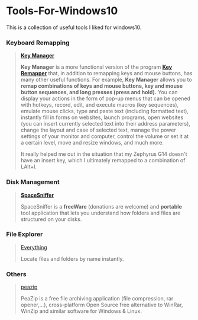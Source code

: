 # Tools-For-Windows10

This is a collection of useful tools I liked for windows10.

### Keyboard Remapping

> **[Key Manager](https://atnsoft.com/keymanager/)**
>
> **Key Manager** is a more functional version of the program [**Key Remapper**](https://atnsoft.com/keyremapper/) that, in addition to remapping keys and mouse buttons, has many other useful functions. For example, **Key Manager** allows you to **remap combinations of keys and mouse buttons, key and mouse button sequences, and long presses (press and hold).** You can display your actions in the form of pop-up menus that can be opened with hotkeys, record, edit, and execute macros (key sequences), emulate mouse clicks, type and paste text (including formatted text), instantly fill in forms on websites, launch programs, open websites (you can insert currently selected text into their address parameters), change the layout and case of selected text, manage the power settings of your monitor and computer, control the volume or set it at a certain level, move and resize windows, and much more.
>
> It really helped me out in the situation that my Zephyrus G14 doesn't have an insert key, which I ultimately remapped to a combination of LAlt+I.

### Disk Management

> **[SpaceSniffer](http://www.uderzo.it/main_products/space_sniffer/)**
>
> SpaceSniffer is a **freeWare** (donations are welcome) and **portable** tool application that lets you understand how folders and files are structured on your disks. 

### File Explorer

> [Everything](https://www.voidtools.com/)
>
> Locate files and folders by name instantly.

### Others

> [peazip](https://peazip.github.io/peazip-64bit.html)
>
> PeaZip is a free file archiving application (file compression, rar opener,...), cross-platform Open Source free alternative to WinRar, WinZip and similar software for Windows & Linux.